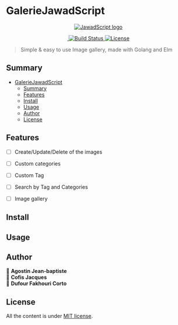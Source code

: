 # GalerieJawadScript
<p align="center">
  <a href="" target="_blank" rel="noopener noreferrer">
    <img src="https://github.com/HETIC-MT-P2021/aio-group4-proj01/blob/master/.github/assets/JawadScript.png?raw=true" alt="JawadScript logo">
  </a>
</p>

<p align="center">
  <a href="https://img.shields.io/badge/release-v0.1-orange.svg">
    <img src="https://img.shields.io/badge/release-v0.1-orange.svg" alt="">
  </a>
  <a href="https://img.shields.io/badge/elm%20package-0.19.1-blue.svg" rel="nofollow">
    <img src="https://img.shields.io/badge/elm%20package-0.19.1-blue.svg" alt="Build Status">
  </a>
  <a href="https://github.com/HETIC-MT-P2021/aio-group4-proj01/blob/master/LICENCE">
    <img src="https://img.shields.io/npm/l/vue.svg" alt="License">
  </a>
</p>

> Simple & easy to use Image gallery, made with Golang and Elm
## Summary

- [GalerieJawadScript](#GalerieJawadScript)
  - [Summary](#summary)
  - [Features](#features)
  - [Install](#install)
  - [Usage](#usage)
  - [Author](#author)
  - [License](#license)

## Features

- [ ] Create/Update/Delete of the images
- [ ] Custom categories
- [ ] Custom Tag
- [ ] Search by Tag and Categories
- [ ] Image gallery


## Install

## Usage

## Author
👤 **Agostin Jean-baptiste**
<br/>
👤 **Cofis Jacques**
<br/>
👤 **Dufour Fakhouri Corto**

## License

All the content is under [MIT license](https://github.com/HETIC-MT-P2021/aio-group4-proj01/blob/master/LICENCE).

